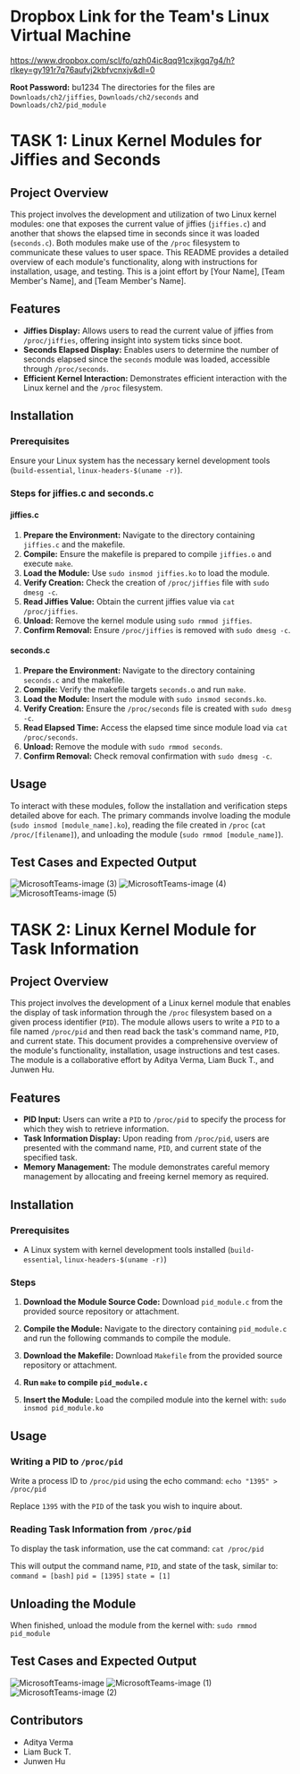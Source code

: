 # Dropbox Link for the Team's Linux Virtual Machine

   https://www.dropbox.com/scl/fo/qzh04ic8qq91cxjkgq7g4/h?rlkey=gy191r7q76aufvj2kbfvcnxjv&dl=0

   **Root Password:** bu1234
   The directories for the files are `Downloads/ch2/jiffies`, `Downloads/ch2/seconds` and `Downloads/ch2/pid_module`

# TASK 1: Linux Kernel Modules for Jiffies and Seconds

## Project Overview

This project involves the development and utilization of two Linux kernel modules: one that exposes the current value of jiffies (`jiffies.c`) and another that shows the elapsed time in seconds since it was loaded (`seconds.c`). Both modules make use of the `/proc` filesystem to communicate these values to user space. This README provides a detailed overview of each module's functionality, along with instructions for installation, usage, and testing. This is a joint effort by [Your Name], [Team Member's Name], and [Team Member's Name].

## Features

- **Jiffies Display:** Allows users to read the current value of jiffies from `/proc/jiffies`, offering insight into system ticks since boot.
- **Seconds Elapsed Display:** Enables users to determine the number of seconds elapsed since the `seconds` module was loaded, accessible through `/proc/seconds`.
- **Efficient Kernel Interaction:** Demonstrates efficient interaction with the Linux kernel and the `/proc` filesystem.

## Installation

### Prerequisites

Ensure your Linux system has the necessary kernel development tools (`build-essential`, `linux-headers-$(uname -r)`).

### Steps for jiffies.c and seconds.c

#### jiffies.c

1. **Prepare the Environment:** Navigate to the directory containing `jiffies.c` and the makefile.
2. **Compile:** Ensure the makefile is prepared to compile `jiffies.o` and execute `make`.
3. **Load the Module:** Use `sudo insmod jiffies.ko` to load the module.
4. **Verify Creation:** Check the creation of `/proc/jiffies` file with `sudo dmesg -c`.
5. **Read Jiffies Value:** Obtain the current jiffies value via `cat /proc/jiffies`.
6. **Unload:** Remove the kernel module using `sudo rmmod jiffies`.
7. **Confirm Removal:** Ensure `/proc/jiffies` is removed with `sudo dmesg -c`.

#### seconds.c

1. **Prepare the Environment:** Navigate to the directory containing `seconds.c` and the makefile.
2. **Compile:** Verify the makefile targets `seconds.o` and run `make`.
3. **Load the Module:** Insert the module with `sudo insmod seconds.ko`.
4. **Verify Creation:** Ensure the `/proc/seconds` file is created with `sudo dmesg -c`.
5. **Read Elapsed Time:** Access the elapsed time since module load via `cat /proc/seconds`.
6. **Unload:** Remove the module with `sudo rmmod seconds`.
7. **Confirm Removal:** Check removal confirmation with `sudo dmesg -c`.

## Usage

To interact with these modules, follow the installation and verification steps detailed above for each. The primary commands involve loading the module (`sudo insmod [module_name].ko`), reading the file created in `/proc` (`cat /proc/[filename]`), and unloading the module (`sudo rmmod [module_name]`).

## Test Cases and Expected Output

![MicrosoftTeams-image (3)](https://github.com/VermaAdi/CS409-Projects/assets/97848600/eae810be-e6be-45ef-8c26-ec73eed0c557)
![MicrosoftTeams-image (4)](https://github.com/VermaAdi/CS409-Projects/assets/97848600/1d3d4995-4266-48d1-9979-b9736614d57f)
![MicrosoftTeams-image (5)](https://github.com/VermaAdi/CS409-Projects/assets/97848600/9603a8b0-48ed-4e35-9d7c-417e4d4bbbc4)


# TASK 2: Linux Kernel Module for Task Information

## Project Overview

This project involves the development of a Linux kernel module that enables the display of task information through the `/proc` filesystem based on a given process identifier (`PID`). The module allows users to write a `PID` to a file named `/proc/pid` and then read back the task's command name, `PID`, and current state. This document provides a comprehensive overview of the module's functionality, installation, usage instructions and test cases. The module is a collaborative effort by Aditya Verma, Liam Buck T., and Junwen Hu.

## Features

- **PID Input:** Users can write a `PID` to `/proc/pid` to specify the process for which they wish to retrieve information.
- **Task Information Display:** Upon reading from `/proc/pid`, users are presented with the command name, `PID`, and current state of the specified task.
- **Memory Management:** The module demonstrates careful memory management by allocating and freeing kernel memory as required.

## Installation

### Prerequisites

- A Linux system with kernel development tools installed (`build-essential`, `linux-headers-$(uname -r)`)

### Steps

1. **Download the Module Source Code:** Download `pid_module.c` from the provided source repository or attachment.

2. **Compile the Module:**
   Navigate to the directory containing `pid_module.c` and run the following commands to compile the module.

3. **Download the Makefile:** Download `Makefile` from the provided source repository or attachment.

4. **Run `make` to compile `pid_module.c`**

5. **Insert the Module:** Load the compiled module into the kernel with:
   `sudo insmod pid_module.ko`

## Usage

### Writing a PID to `/proc/pid`

Write a process ID to `/proc/pid` using the echo command:
   `echo "1395" > /proc/pid`

Replace `1395` with the `PID` of the task you wish to inquire about.

### Reading Task Information from `/proc/pid`

To display the task information, use the cat command:
   `cat /proc/pid`

This will output the command name, `PID`, and state of the task, similar to:
`command = [bash]`
`pid = [1395]`
`state = [1]`

## Unloading the Module

When finished, unload the module from the kernel with:
   `sudo rmmod pid_module`

## Test Cases and Expected Output

![MicrosoftTeams-image](https://github.com/VermaAdi/CS409-Projects/assets/97848600/80fa4bdf-fa8b-4ccb-b287-6a6301d6ed7f)
![MicrosoftTeams-image (1)](https://github.com/VermaAdi/CS409-Projects/assets/97848600/a0df938a-5140-481b-9782-fa790f7b3068)
![MicrosoftTeams-image (2)](https://github.com/VermaAdi/CS409-Projects/assets/97848600/1d9cd473-44a3-4cbc-97d8-37908ef0cd7f)

## Contributors

- Aditya Verma
- Liam Buck T.
- Junwen Hu
